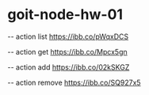 # goit-node-hw-01

-- action list https://ibb.co/pWqxDCS

-- action get https://ibb.co/Mpcx5gn

-- action add https://ibb.co/02kSKGZ

-- action remove https://ibb.co/SQ927x5
